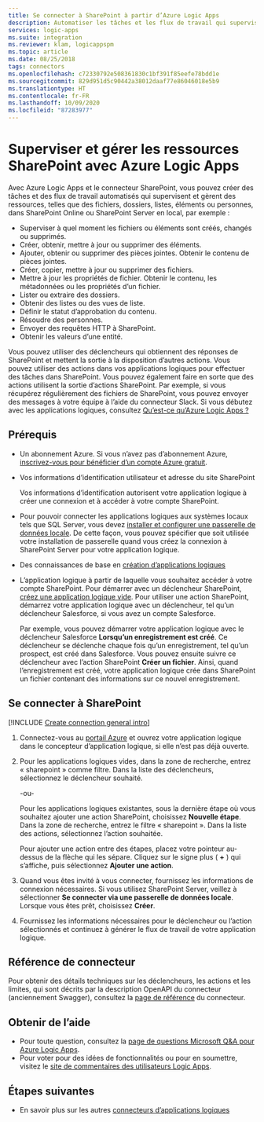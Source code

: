```yaml
---
title: Se connecter à SharePoint à partir d’Azure Logic Apps
description: Automatiser les tâches et les flux de travail qui supervisent et gèrent des ressources dans SharePoint Online ou SharePoint Server en local à l’aide d’Azure Logic Apps
services: logic-apps
ms.suite: integration
ms.reviewer: klam, logicappspm
ms.topic: article
ms.date: 08/25/2018
tags: connectors
ms.openlocfilehash: c72330792e508361830c1bf391f85eefe78bdd1e
ms.sourcegitcommit: 829d951d5c90442a38012daaf77e86046018e5b9
ms.translationtype: HT
ms.contentlocale: fr-FR
ms.lasthandoff: 10/09/2020
ms.locfileid: "87283977"
---
```

# <a name="monitor-and-manage-sharepoint-resources-with-azure-logic-apps"></a>Superviser et gérer les ressources SharePoint avec Azure Logic Apps

Avec Azure Logic Apps et le connecteur SharePoint, vous pouvez créer des tâches et des flux de travail automatisés qui supervisent et gèrent des ressources, telles que des fichiers, dossiers, listes, éléments ou personnes, dans SharePoint Online ou SharePoint Server en local, par exemple :

* Superviser à quel moment les fichiers ou éléments sont créés, changés ou supprimés.
* Créer, obtenir, mettre à jour ou supprimer des éléments.
* Ajouter, obtenir ou supprimer des pièces jointes. Obtenir le contenu de pièces jointes.
* Créer, copier, mettre à jour ou supprimer des fichiers. 
* Mettre à jour les propriétés de fichier. Obtenir le contenu, les métadonnées ou les propriétés d’un fichier.
* Lister ou extraire des dossiers.
* Obtenir des listes ou des vues de liste.
* Définir le statut d’approbation du contenu.
* Résoudre des personnes.
* Envoyer des requêtes HTTP à SharePoint.
* Obtenir les valeurs d’une entité.

Vous pouvez utiliser des déclencheurs qui obtiennent des réponses de SharePoint et mettent la sortie à la disposition d’autres actions. Vous pouvez utiliser des actions dans vos applications logiques pour effectuer des tâches dans SharePoint. Vous pouvez également faire en sorte que des actions utilisent la sortie d’actions SharePoint. Par exemple, si vous récupérez régulièrement des fichiers de SharePoint, vous pouvez envoyer des messages à votre équipe à l’aide du connecteur Slack.
Si vous débutez avec les applications logiques, consultez [Qu’est-ce qu’Azure Logic Apps ?](../logic-apps/logic-apps-overview.md)

## <a name="prerequisites"></a>Prérequis

* Un abonnement Azure. Si vous n’avez pas d’abonnement Azure, [inscrivez-vous pour bénéficier d’un compte Azure gratuit](https://azure.microsoft.com/free/). 

* Vos informations d’identification utilisateur et adresse du site SharePoint

  Vos informations d’identification autorisent votre application logique à créer une connexion et à accéder à votre compte SharePoint. 

* Pour pouvoir connecter les applications logiques aux systèmes locaux tels que SQL Server, vous devez [installer et configurer une passerelle de données locale](../logic-apps/logic-apps-gateway-install.md). De cette façon, vous pouvez spécifier que soit utilisée votre installation de passerelle quand vous créez la connexion à SharePoint Server pour votre application logique.

* Des connaissances de base en [création d’applications logiques](../logic-apps/quickstart-create-first-logic-app-workflow.md)

* L’application logique à partir de laquelle vous souhaitez accéder à votre compte SharePoint. Pour démarrer avec un déclencheur SharePoint, [créez une application logique vide](../logic-apps/quickstart-create-first-logic-app-workflow.md). Pour utiliser une action SharePoint, démarrez votre application logique avec un déclencheur, tel qu’un déclencheur Salesforce, si vous avez un compte Salesforce.

  Par exemple, vous pouvez démarrer votre application logique avec le déclencheur Salesforce **Lorsqu’un enregistrement est créé**. 
  Ce déclencheur se déclenche chaque fois qu’un enregistrement, tel qu’un prospect, est créé dans Salesforce. 
  Vous pouvez ensuite suivre ce déclencheur avec l’action SharePoint **Créer un fichier**. Ainsi, quand l’enregistrement est créé, votre application logique crée dans SharePoint un fichier contenant des informations sur ce nouvel enregistrement.

## <a name="connect-to-sharepoint"></a>Se connecter à SharePoint

[!INCLUDE [Create connection general intro](../../includes/connectors-create-connection-general-intro.md)]

1. Connectez-vous au [portail Azure](https://portal.azure.com) et ouvrez votre application logique dans le concepteur d’application logique, si elle n’est pas déjà ouverte.

1. Pour les applications logiques vides, dans la zone de recherche, entrez « sharepoint » comme filtre. Dans la liste des déclencheurs, sélectionnez le déclencheur souhaité. 

   -ou-

   Pour les applications logiques existantes, sous la dernière étape où vous souhaitez ajouter une action SharePoint, choisissez **Nouvelle étape**. 
   Dans la zone de recherche, entrez le filtre « sharepoint ». 
   Dans la liste des actions, sélectionnez l’action souhaitée.

   Pour ajouter une action entre des étapes, placez votre pointeur au-dessus de la flèche qui les sépare. 
   Cliquez sur le signe plus ( **+** ) qui s’affiche, puis sélectionnez **Ajouter une action**.

1. Quand vous êtes invité à vous connecter, fournissez les informations de connexion nécessaires. Si vous utilisez SharePoint Server, veillez à sélectionner **Se connecter via une passerelle de données locale**. Lorsque vous êtes prêt, choisissez **Créer**.

1. Fournissez les informations nécessaires pour le déclencheur ou l’action sélectionnés et continuez à générer le flux de travail de votre application logique.

## <a name="connector-reference"></a>Référence de connecteur

Pour obtenir des détails techniques sur les déclencheurs, les actions et les limites, qui sont décrits par la description OpenAPI du connecteur (anciennement Swagger), consultez la [page de référence](/connectors/sharepoint/) du connecteur.

## <a name="get-support"></a>Obtenir de l’aide

* Pour toute question, consultez la [page de questions Microsoft Q&A pour Azure Logic Apps](/answers/topics/azure-logic-apps.html).
* Pour voter pour des idées de fonctionnalités ou pour en soumettre, visitez le [site de commentaires des utilisateurs Logic Apps](https://aka.ms/logicapps-wish).

## <a name="next-steps"></a>Étapes suivantes

* En savoir plus sur les autres [connecteurs d’applications logiques](../connectors/apis-list.md)


